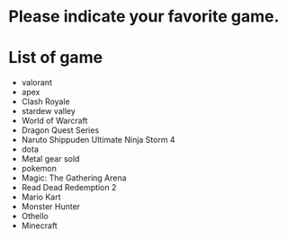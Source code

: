 # Please indicate your favorite game.

# List of game
- valorant
- apex
- Clash Royale
- stardew valley
- World of Warcraft
- Dragon Quest Series
- Naruto Shippuden Ultimate Ninja Storm 4
- dota
- Metal gear sold
- pokemon
- Magic: The Gathering Arena
- Read Dead Redemption 2
- Mario Kart
- Monster Hunter 
- Othello
- Minecraft

